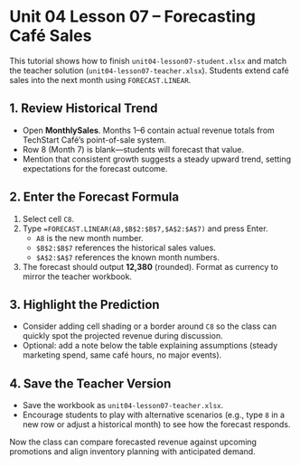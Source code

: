 # Unit 04 Lesson 07 – Forecasting Café Sales

This tutorial shows how to finish `unit04-lesson07-student.xlsx` and match the teacher solution (`unit04-lesson07-teacher.xlsx`). Students extend café sales into the next month using `FORECAST.LINEAR`.

## 1. Review Historical Trend

- Open **MonthlySales**. Months 1–6 contain actual revenue totals from TechStart Café’s point-of-sale system.
- Row 8 (Month 7) is blank—students will forecast that value.
- Mention that consistent growth suggests a steady upward trend, setting expectations for the forecast outcome.

## 2. Enter the Forecast Formula

1. Select cell `C8`.
2. Type `=FORECAST.LINEAR(A8,$B$2:$B$7,$A$2:$A$7)` and press Enter.
   - `A8` is the new month number.
   - `$B$2:$B$7` references the historical sales values.
   - `$A$2:$A$7` references the known month numbers.
3. The forecast should output **12,380** (rounded). Format as currency to mirror the teacher workbook.

## 3. Highlight the Prediction

- Consider adding cell shading or a border around `C8` so the class can quickly spot the projected revenue during discussion.
- Optional: add a note below the table explaining assumptions (steady marketing spend, same café hours, no major events).

## 4. Save the Teacher Version

- Save the workbook as `unit04-lesson07-teacher.xlsx`.
- Encourage students to play with alternative scenarios (e.g., type `8` in a new row or adjust a historical month) to see how the forecast responds.

Now the class can compare forecasted revenue against upcoming promotions and align inventory planning with anticipated demand.
